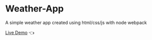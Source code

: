 # Weather-App
A simple weather app created using html/css/js with node webpack

[Live Demo](https://jarrett0203.github.io/Weather-App/) :point_left:
